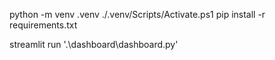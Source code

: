 python -m venv .venv
./.venv/Scripts/Activate.ps1
pip install -r requirements.txt

streamlit run '.\dashboard\dashboard.py'